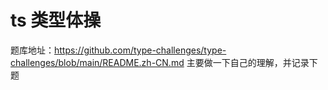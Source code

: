 # ts 类型体操
题库地址：https://github.com/type-challenges/type-challenges/blob/main/README.zh-CN.md
主要做一下自己的理解，并记录下题